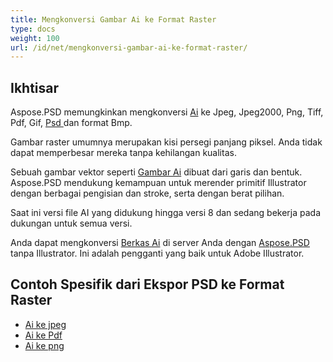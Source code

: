 ```yaml
---
title: Mengkonversi Gambar Ai ke Format Raster
type: docs
weight: 100
url: /id/net/mengkonversi-gambar-ai-ke-format-raster/
---
```


## **Ikhtisar**
Aspose.PSD memungkinkan mengkonversi [Ai](/psd/id/net/format-adobe-illustrator-ai/) ke Jpeg, Jpeg2000, Png, Tiff, Pdf, Gif, [Psd ](https://reference.aspose.com/psd/net/aspose.psd.fileformats.psd/psdimage) dan format Bmp.

Gambar raster umumnya merupakan kisi persegi panjang piksel. Anda tidak dapat memperbesar mereka tanpa kehilangan kualitas.

Sebuah gambar vektor seperti [Gambar Ai](https://reference.aspose.com/psd/net/aspose.psd.fileformats.ai/aiimage) dibuat dari garis dan bentuk. Aspose.PSD mendukung kemampuan untuk merender primitif Illustrator dengan berbagai pengisian dan stroke, serta dengan berat pilihan.

Saat ini versi file AI yang didukung hingga versi 8 dan sedang bekerja pada dukungan untuk semua versi.

Anda dapat mengkonversi [Berkas Ai](/psd/id/net/format-adobe-illustrator-ai/) di server Anda dengan [Aspose.PSD](https://products.aspose.com/psd/net) tanpa Illustrator. Ini adalah pengganti yang baik untuk Adobe Illustrator.

## **Contoh Spesifik dari Ekspor PSD ke Format Raster**
- [Ai ke jpeg](/psd/id/net/ai-ke-jpg/)
- [Ai ke Pdf](/psd/id/net/ai-ke-pdf/)
- [Ai ke png](/psd/id/net/ai-ke-png/)
